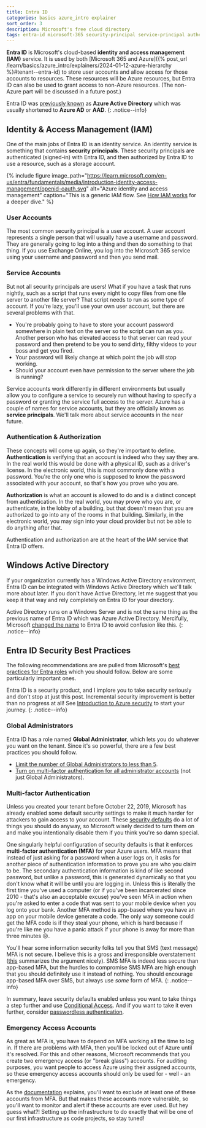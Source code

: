 ```yaml
---
title: Entra ID
categories: basics azure_intro explainer
sort_order: 3
description: Microsoft's free cloud directory
tags: entra-id microsoft-365 security-principal service-principal authentication authorization active-directory mfa emergency-access
---
```

**Entra ID** is Microsoft's cloud-based **identity and access management (IAM)** service. It is used by both [Microsoft 365 and Azure]({% post_url /learn/basics/azure_intro/explainers/2024-01-12-azure-hierarchy %}#tenant--entra-id) to store user accounts and allow access for those accounts to resources. These resources will be Azure resources, but Entra ID can also be used to grant access to non-Azure resources. (The non-Azure part will be discussed in a future post.)
<!--more-->

Entra ID was [previously known](https://learn.microsoft.com/en-us/entra/fundamentals/new-name) as **Azure Active Directory** which was usually shortened to **Azure AD** or **AAD**.
{: .notice--info}

## Identity & Access Management (IAM)

One of the main jobs of Entra ID is an identity service. An identity service is something that contains **security principals**. These security principals are authenticated (signed-in) with Entra ID, and then authorized by Entra ID to use a resource, such as a storage account.

{% include figure image_path="https://learn.microsoft.com/en-us/entra/fundamentals/media/introduction-identity-access-management/openid-oauth.svg" alt="Azure identity and access management" caption="This is a generic IAM flow. See [How IAM works](https://learn.microsoft.com/en-us/entra/fundamentals/introduction-identity-access-management#how-iam-works) for a deeper dive." %}

### User Accounts

The most common security principal is a user account. A user account represents a single person that will usually have a username and password. They are generally going to log into a thing and then do something to that thing. If you use Exchange Online, you log into the Microsoft 365 service using your username and password and then you send mail.

### Service Accounts

But not all security principals are users! What if you have a task that runs nightly, such as a script that runs every night to copy files from one file server to another file server? That script needs to run as some type of account. If you're lazy, you'll use your own user account, but there are several problems with that.

- You're probably going to have to store your account password somewhere in plain text on the server so the script can run as you. Another person who has elevated access to that server can read your password and then pretend to be you to send dirty, filthy videos to your boss and get you fired.
- Your password will likely change at which point the job will stop working.
- Should your account even have permission to the server where the job is running?

Service accounts work differently in different environments but usually allow you to configure a service to securely run without having to specify a password or granting the service full access to the server. Azure has a couple of names for service accounts, but they are officially known as **service principals**. We'll talk more about service accounts in the near future.

### Authentication & Authorization

These concepts will come up again, so they're important to define. **Authentication** is verifying that an account is indeed who they say they are. In the real world this would be done with a physical ID, such as a driver's license. In the electronic world, this is most commonly done with a password. You're the only one who is supposed to know the password associated with your account, so that's how you prove who you are.

**Authorization** is what an account is allowed to do and is a distinct concept from authentication. In the real world, you may prove who you are, or authenticate, in the lobby of a building, but that doesn't mean that you are authorized to go into any of the rooms in that building. Similarly, in the electronic world, you may sign into your cloud provider but not be able to do anything after that.

Authentication and authorization are at the heart of the IAM service that Entra ID offers.

## Windows Active Directory

If your organization currently has a Windows Active Directory environment, Entra ID can be integrated with Windows Active Directory which we'll talk more about later. If you don't have Active Directory, let me suggest that you keep it that way and rely completely on Entra ID for your directory.

Active Directory runs on a Windows Server and is not the same thing as the previous name of Entra ID which was Azure Active Directory. Mercifully, Microsoft [changed the name](https://learn.microsoft.com/en-us/entra/fundamentals/new-name) to Entra ID to avoid confusion like this.
{: .notice--info}

## Entra ID Security Best Practices

The following recommendations are are pulled from Microsoft's [best practices for Entra roles](https://learn.microsoft.com/en-us/azure/active-directory/roles/best-practices) which you should follow. Below are some particularly important ones.

Entra ID is a security product, and I implore you to take security seriously and don't stop at just this post. Incremental security improvement is better than no progress at all! See [Introduction to Azure security](https://learn.microsoft.com/en-us/azure/security/fundamentals/overview) to start your journey.
{: .notice--info}

### Global Administrators

Entra ID has a role named **Global Administrator**, which lets you do whatever you want on the tenant. Since it's so powerful, there are a few best practices you should follow.

- [Limit the number of Global Administrators to less than 5](https://learn.microsoft.com/en-us/azure/active-directory/roles/best-practices#5-limit-the-number-of-global-administrators-to-less-than-5).
- [Turn on multi-factor authentication for all administrator accounts](https://learn.microsoft.com/en-us/azure/active-directory/roles/best-practices#3-turn-on-multi-factor-authentication-for-all-your-administrator-accounts) (not just Global Administrators).

### Multi-factor Authentication

Unless you created your tenant before October 22, 2019, Microsoft has already enabled some default security settings to make it much harder for attackers to gain access to your account. These [security defaults](https://learn.microsoft.com/en-us/azure/active-directory/fundamentals/security-defaults) do a lot of things you should do anyway, so Microsoft wisely decided to turn them on and make you intentionally disable them if you think you're so damn special.

One singularly helpful configuration of security defaults is that it enforces **multi-factor authentication (MFA)** for your Azure users. MFA means that instead of just asking for a password when a user logs on, it asks for another piece of authentication information to prove you are who you claim to be. The secondary authentication information is kind of like second password, but unlike a password, this is generated dynamically so that you don't know what it will be until you are logging in. Unless this is literally the first time you've used a computer (or if you've been incarcerated since 2010 - that's also an acceptable excuse) you've seen MFA in action when you're asked to enter a code that was sent to your mobile device when you log onto your bank. Another MFA method is app-based where you have an app on your mobile device generate a code. The only way someone could get the MFA code is if they steal your phone, which is hard because if you're like me you have a panic attack if your phone is away for more than three minutes :disappointed_relieved:.

You'll hear some information security folks tell you that SMS (text message) MFA is not secure. I believe this is a gross and irresponsible overstatement ([this](https://auth0.com/blog/why-sms-multi-factor-still-matters/) summarizes the argument nicely). SMS MFA is indeed less secure than app-based MFA, but the hurdles to compromise SMS MFA are high enough that you should definitely use it instead of nothing. You should encourage app-based MFA over SMS, but always use *some* form of MFA.
{: .notice--info}

In summary, leave security defaults enabled unless you want to take things a step further and use [Conditional Access](https://learn.microsoft.com/en-us/azure/active-directory/authentication/concept-mfa-howitworks). And if you want to take it even further, consider [passwordless authentication](https://learn.microsoft.com/en-us/azure/active-directory/authentication/concept-authentication-passwordless).

### Emergency Access Accounts

As great as MFA is, you have to depend on MFA working all the time to log in. If there are problems with MFA, then you'll be locked out of Azure until it's resolved. For this and other reasons, Microsoft recommends that you create two emergency access (or "break glass") accounts. For auditing purposes, you want people to access Azure using their assigned accounts, so these emergency access accounts should only be used for - well - an emergency.

As the [documentation](https://learn.microsoft.com/en-us/azure/active-directory/roles/security-emergency-access) explains, you'll want to exclude at least one of these accounts from MFA. But that makes these accounts more vulnerable, so you'll want to monitor and alert if these accounts are ever used. But hey guess what?! Setting up the infrastructure to do exactly that will be one of our first infrastructure as code projects, so stay tuned!